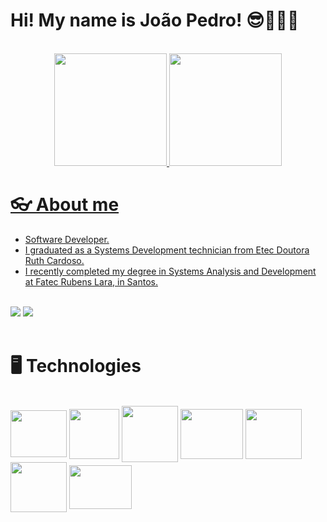 
# Hi! My name is João Pedro! 😎👨🏽‍💻

<br>

<div align="center">
  <a href="https://github.com/JPedro759">
  <img height="180em" src="https://github-readme-stats.vercel.app/api?username=JPedro759&show_icons=true&theme=tokyonight"/>
  <img height="180em" src="https://github-readme-stats.vercel.app/api/top-langs/?username=JPedro759&layout=compact&langs_count=7&theme=tokyonight"/>
</div>

# 👓 About me
<div>
  <ul>
    <li>Software Developer.</li>
    <li>I graduated as a Systems Development technician from Etec Doutora Ruth Cardoso.</li>
    <li>I recently completed my degree in Systems Analysis and Development at Fatec Rubens Lara, in Santos.</li>
  </ul>
  <br>
  <a href="https://www.linkedin.com/in/joão-pedro-melo-65678322b" target="_blank"><img src="https://img.shields.io/badge/-LinkedIn-%230077B5?style=for-the-badge&logo=linkedin&logoColor=white" target="_blank"></a>
  <a href = "mailto:joaopedromeloo03@gmail.com"><img src="https://img.shields.io/badge/-Gmail-%23333?style=for-the-badge&logo=gmail&logoColor=white" target="_blank"></a>
</div>

<br>

# 🖥️ Technologies
<div style="display: inline_block">
 <br>
  <img align="center" height="75" width="90" src="https://cdn.jsdelivr.net/gh/devicons/devicon@latest/icons/android/android-plain-wordmark.svg" />
  <img align="center" height="80" width="80" src="https://cdn.jsdelivr.net/gh/devicons/devicon@latest/icons/java/java-original-wordmark.svg" />
  <img align="center" height="90" width="90" src="https://cdn.jsdelivr.net/gh/devicons/devicon@latest/icons/kotlin/kotlin-original.svg" />
  <img align="center" height="80" width="100" src="https://cdn.jsdelivr.net/gh/devicons/devicon@latest/icons/jetpackcompose/jetpackcompose-original.svg" />
  <img align="center" height="80" width="90" src="https://cdn.jsdelivr.net/gh/devicons/devicon@latest/icons/firebase/firebase-original.svg" />      
  <img align="center" height="80" width="90" src="https://cdn.jsdelivr.net/gh/devicons/devicon@latest/icons/mysql/mysql-original-wordmark.svg" />
  <img align="center" height="70" width="100" src="https://cdn.jsdelivr.net/gh/devicons/devicon@latest/icons/git/git-original.svg" />
</div>
